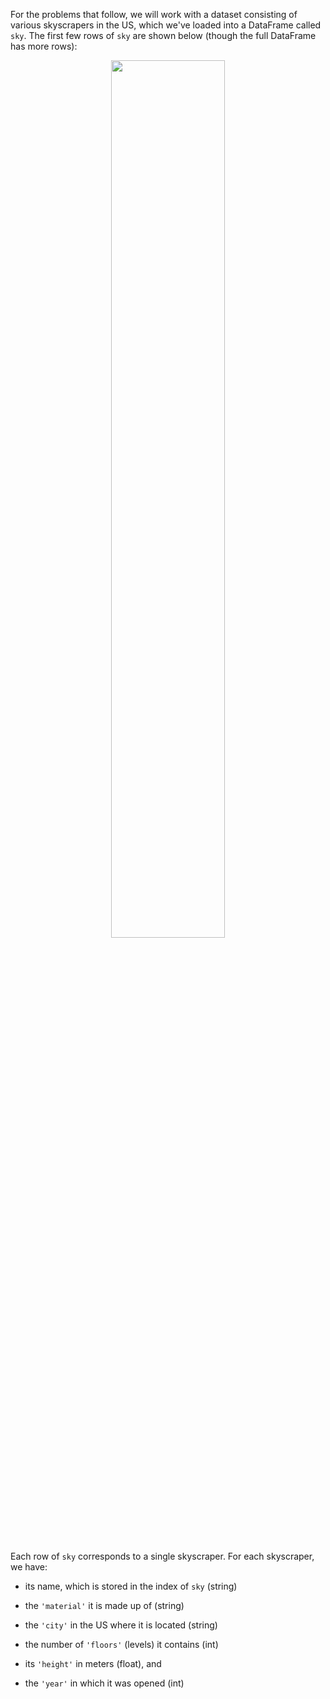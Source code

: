For the problems that follow, we will work with a dataset consisting of various skyscrapers in the US, which we've loaded into a DataFrame called `sky`. The first few rows of `sky` are shown below (though the full DataFrame has more rows):

<center><img src='../assets/images/wi22-midterm/sky.png' width=60%></center>

<p>&nbsp;</p>

Each row of `sky` corresponds to a single skyscraper. For each skyscraper, we have:

* its name, which is stored in the index of `sky` (string)

* the `'material'` it is made up of (string)

* the `'city'` in the US where it is located (string)

* the number of `'floors'` (levels) it contains (int)

* its `'height'` in meters (float), and 

* the `'year'` in which it was opened (int)

